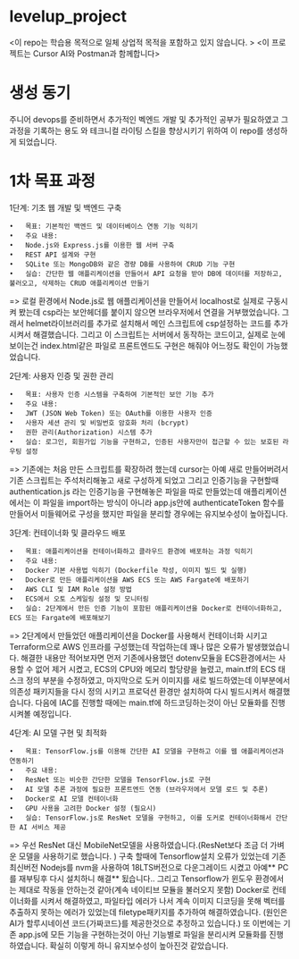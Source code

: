 # levelup_project
<이 repo는 학습용 목적으로 일체 상업적 목적을 포함하고 있지 않습니다. >
<이 프로젝트는 Cursor AI와 Postman과 함께합니다> 

# 생성 동기 
주니어 devops를 준비하면서 추가적인 벡엔드 개발 및 추가적인 공부가 필요하였고 
그 과정을 기록하는 용도 와 테크니컬 라이팅 스킬을 향상시키기 위하여 이 repo를 생성하게 되었습니다. 

# 1차 목표 과정 
1단계: 기초 웹 개발 및 백엔드 구축

	•	목표: 기본적인 백엔드 및 데이터베이스 연동 기능 익히기
	•	주요 내용:
	•	Node.js와 Express.js를 이용한 웹 서버 구축
	•	REST API 설계와 구현
	•	SQLite 또는 MongoDB와 같은 경량 DB를 사용하여 CRUD 기능 구현
	•	실습: 간단한 웹 애플리케이션을 만들어서 API 요청을 받아 DB에 데이터를 저장하고, 불러오고, 삭제하는 CRUD 애플리케이션 만들기

=> 로컬 환경에서 Node.js로 웹 애플리케이션을 만들어서 localhost로 실제로 구동시켜 봤는데 csp라는 보안헤더를 붙이지 않으면 브라우저에서 연결을 거부했었습니다. 
그래서 helmet라이브러리를 추가로 설치해서 메인 스크립트에 csp설정하는 코드를 추가시켜서 해결했습니다.
그리고 이 스크립트는 서버에서 동작하는 코드이고, 실제로 눈에 보이는건 index.html같은 파일로 프론트엔드도 구현은 해줘야 어느정도 확인이 가능했었습니다.

2단계: 사용자 인증 및 권한 관리

	•	목표: 사용자 인증 시스템을 구축하여 기본적인 보안 기능 추가
	•	주요 내용:
	•	JWT (JSON Web Token) 또는 OAuth를 이용한 사용자 인증
	•	사용자 세션 관리 및 비밀번호 암호화 처리 (bcrypt)
	•	권한 관리(Authorization) 시스템 추가
	•	실습: 로그인, 회원가입 기능을 구현하고, 인증된 사용자만이 접근할 수 있는 보호된 라우팅 설정

=> 기존에는 처음 만든 스크립트를 확장하려 했는데 cursor는 아예 새로 만들어버려서 기존 스크립트는 주석처리해놓고 새로 구성하게 되었고 
그리고 인증기능을 구현할때 authentication.js 라는 인증기능을 구현해놓은 파일을 따로 만들었는데 
애플리케이션에서는 이 파일을 import하는 방식이 아니라 app.js안에 authenticateToken 함수를 만들어서 미들웨어로 구성을 했지만 파일을 분리할 경우에는 유지보수성이 높아집니다.


3단계: 컨테이너화 및 클라우드 배포

	•	목표: 애플리케이션을 컨테이너화하고 클라우드 환경에 배포하는 과정 익히기
	•	주요 내용:
	•	Docker 기본 사용법 익히기 (Dockerfile 작성, 이미지 빌드 및 실행)
	•	Docker로 만든 애플리케이션을 AWS ECS 또는 AWS Fargate에 배포하기
	•	AWS CLI 및 IAM Role 설정 방법
	•	ECS에서 오토 스케일링 설정 및 모니터링
	•	실습: 2단계에서 만든 인증 기능이 포함된 애플리케이션을 Docker로 컨테이너화하고, ECS 또는 Fargate에 배포해보기

=> 2단계에서 만들었던 애플리케이션을 Docker를 사용해서 컨테이너화 시키고 Terraform으로 AWS 인프라를 구성했는데 작업하는데 꽤나 많은 오류가 발생했었습니다. 
해결한 내용만 적어보자면 먼저 기존에사용했던 dotenv모듈을 ECS환경에서는 사용할 수 없어 제거 시켰고, ECS의 CPU와 메모리 할당량을 늘렸고, main.tf의 ECS 태스크 정의 부분을 수정하였고, 
마지막으로 도커 이미지를 새로 빌드하였는데 이부분에서 의존성 패키지들을 다시 정의 시키고 프로덕션 환경만 설치하여 다시 빌드시켜서 해결했습니다. 
다음에 IAC를 진행할 때에는 main.tf에 하드코딩하는것이 아닌 모듈화를 진행시켜볼 예정입니다.

4단계: AI 모델 구현 및 최적화

	•	목표: TensorFlow.js를 이용해 간단한 AI 모델을 구현하고 이를 웹 애플리케이션과 연동하기
	•	주요 내용:
	•	ResNet 또는 비슷한 간단한 모델을 TensorFlow.js로 구현
	•	AI 모델 추론 과정에 필요한 프론트엔드 연동 (브라우저에서 모델 로드 및 추론)
	•	Docker로 AI 모델 컨테이너화
	•	GPU 사용을 고려한 Docker 설정 (필요시)
	•	실습: TensorFlow.js로 ResNet 모델을 구현하고, 이를 도커로 컨테이너화해서 간단한 AI 서비스 제공

=> 우선 ResNet 대신 MobileNet모델을 사용하였습니다.(ResNet보다 조금 더 가벼운 모델을 사용하기로 했습니다. ) 
구축 할때에 Tensorflow설치 오류가 있었는데 기존 최신버전 Nodejs를 nvm을 사용하여 18LTS버전으로 다운그레이드 시켰고 아예** PC를 재부팅후 다시 설치하니 해결** 됬습니다..
그리고 Tensorflow가 윈도우 환경에서는 제대로 작동을 안하는것 같아(계속 네이티브 모듈을 불러오지 못함) Docker로 컨테이너화를 시켜서 해결하였고,
파일타입 에러가 나서 계속 이미지 디코딩을 못해 벡터를 추출하지 못하는 에러가 있었는데 filetype패키지를 추가하여 해결하였습니다. 
(원인은 AI가 할루시네이션 코드{가짜코드}를 제공한것으로 추정하고 있습니다.)
또 이번에는 기존 app.js에 모든 기능을 구현하는것이 아닌 기능별로 파일을 분리시켜 모듈화를 진행하였습니다. 확실히 이렇게 하니 유지보수성이 높아진것 같았습니다. 

